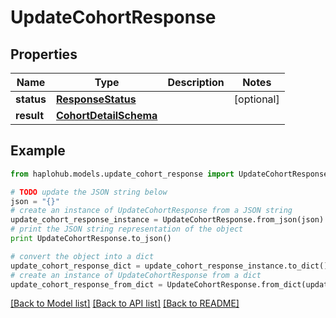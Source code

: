 # UpdateCohortResponse


## Properties
Name | Type | Description | Notes
------------ | ------------- | ------------- | -------------
**status** | [**ResponseStatus**](ResponseStatus.md) |  | [optional] 
**result** | [**CohortDetailSchema**](CohortDetailSchema.md) |  | 

## Example

```python
from haplohub.models.update_cohort_response import UpdateCohortResponse

# TODO update the JSON string below
json = "{}"
# create an instance of UpdateCohortResponse from a JSON string
update_cohort_response_instance = UpdateCohortResponse.from_json(json)
# print the JSON string representation of the object
print UpdateCohortResponse.to_json()

# convert the object into a dict
update_cohort_response_dict = update_cohort_response_instance.to_dict()
# create an instance of UpdateCohortResponse from a dict
update_cohort_response_from_dict = UpdateCohortResponse.from_dict(update_cohort_response_dict)
```
[[Back to Model list]](../README.md#documentation-for-models) [[Back to API list]](../README.md#documentation-for-api-endpoints) [[Back to README]](../README.md)


